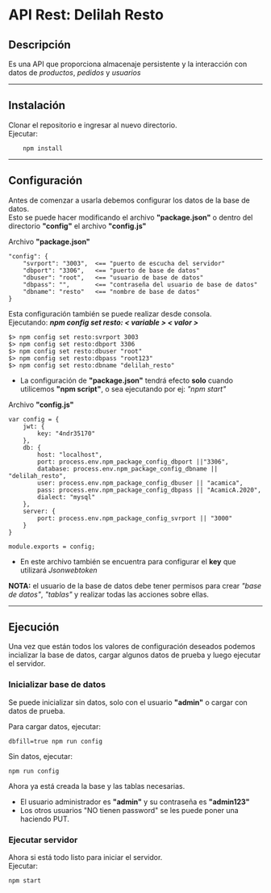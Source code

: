 # API Rest: Delilah Resto

## Descripción
Es una API que proporciona almacenaje persistente y la interacción con datos de *productos*, *pedidos* y *usuarios*  

* * *  

## Instalación
Clonar el repositorio e ingresar al nuevo directorio.  
Ejecutar:  

		npm install

* * *

## Configuración

Antes de comenzar a usarla debemos configurar los datos de la base de datos.  
Esto se puede hacer modificando el archivo **"package.json"** o dentro del directorio **"config"** el archivo **"config.js"**  
  
Archivo **"package.json"**  

	"config": {
		"svrport": "3003",	<== "puerto de escucha del servidor"
		"dbport": "3306",	<== "puerto de base de datos"
		"dbuser": "root",	<== "usuario de base de datos"
		"dbpass": "",		<== "contraseña del usuario de base de datos"
		"dbname": "resto"	<== "nombre de base de datos"
	}

Esta configuración también se puede realizar desde consola.  
Ejecutando: ***npm config set resto: < variable > < valor >***

	$> npm config set resto:svrport 3003
	$> npm config set resto:dbport 3306
	$> npm config set resto:dbuser "root"
	$> npm config set resto:dbpass "root123"
	$> npm config set resto:dbname "delilah_resto"
- La configuración de **"package.json"** tendrá efecto **solo** cuando utilicemos **"npm script"**, o sea ejecutando por ej: *"npm start"*  
  
Archivo **"config.js"**  

	var config = {
		jwt: {
			key: "4ndr35170"
		},
		db: {
			host: "localhost",
			port: process.env.npm_package_config_dbport ||"3306",
			database: process.env.npm_package_config_dbname || "delilah_resto",
			user: process.env.npm_package_config_dbuser || "acamica",
			pass: process.env.npm_package_config_dbpass || "AcamicA.2020",
			dialect: "mysql"
		},
		server: {
			port: process.env.npm_package_config_svrport || "3000"
		}
	}

	module.exports = config;

- En este archivo también se encuentra para configurar el **key** que utilizará *Jsonwebtoken*  

**NOTA:** el usuario de la base de datos debe tener permisos para crear *"base de datos"*, *"tablas"* y realizar todas las acciones sobre ellas.  

* * *

## Ejecución

Una vez que están todos los valores de configuración deseados podemos incializar la base de datos, cargar algunos datos de prueba y luego ejecutar el servidor.  

### Inicializar base de datos
Se puede inicializar sin datos, solo con el usuario **"admin"** o cargar con datos de prueba.  

Para cargar datos, ejecutar:  

	dbfill=true npm run config

Sin datos, ejecutar:  

	npm run config

Ahora ya está creada la base y las tablas necesarias.  

- El usuario administrador es **"admin"** y su contraseña es **"admin123"**  
- Los otros usuarios "NO tienen password" se les puede poner una haciendo PUT.  


### Ejecutar servidor
Ahora si está todo listo para iniciar el servidor.  
Ejecutar:

	npm start